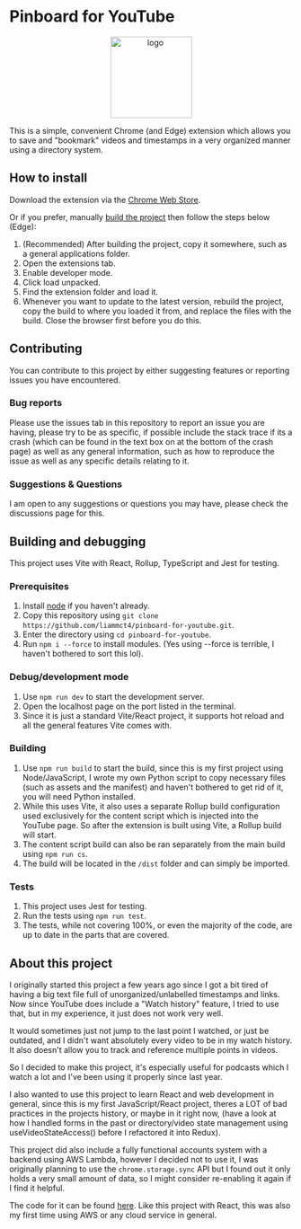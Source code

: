# Pinboard for YouTube

<p align="center">
  <img width="145" height="145" alt="logo" src="https://github.com/user-attachments/assets/9e7f8efb-439c-4897-ab34-f6ea9fd2e414"/>
</p>

This is a simple, convenient Chrome (and Edge) extension which allows you to save and "bookmark" videos and timestamps in a very organized manner using a directory system.

## How to install 
Download the extension via the [Chrome Web Store](https://chromewebstore.google.com/detail/onhlcaclglibpmkgdjcaaijnepbiljam).

Or if you prefer, manually [build the project](https://github.com/liammct4/pinboard-for-youtube/#building) then follow the steps below (Edge):
1) (Recommended) After building the project, copy it somewhere, such as a general applications folder.
2) Open the extensions tab.
3) Enable developer mode.
4) Click load unpacked.
5) Find the extension folder and load it.
6) Whenever you want to update to the latest version, rebuild the project, copy the build to where you loaded it from, and replace the files with the build. Close the browser first before you do this.

## Contributing
You can contribute to this project by either suggesting features or reporting issues you have encountered.

### Bug reports
Please use the issues tab in this repository to report an issue you are having, please try to be as specific, if possible include the stack trace if its a crash (which can be found in the text box on at the bottom of the crash page) as well as any general information, such as how to reproduce the issue as well as any specific details relating to it.

### Suggestions & Questions
I am open to any suggestions or questions you may have, please check the discussions page for this.

## Building and debugging
This project uses Vite with React, Rollup, TypeScript and Jest for testing.

### Prerequisites
1) Install [node](https://nodejs.org/en) if you haven't already.
2) Copy this repository using `git clone https://github.com/liammct4/pinboard-for-youtube.git`.
3) Enter the directory using `cd pinboard-for-youtube`.
4) Run `npm i --force` to install modules. (Yes using --force is terrible, I haven't bothered to sort this lol).

### Debug/development mode
1) Use `npm run dev` to start the development server.
2) Open the localhost page on the port listed in the terminal.
3) Since it is just a standard Vite/React project, it supports hot reload and all the general features Vite comes with.

### Building
1) Use `npm run build` to start the build, since this is my first project using Node/JavaScript, I wrote my own Python script to copy necessary files (such as assets and the manifest) and haven't bothered to get rid of it, you will need Python installed. 
2) While this uses Vite, it also uses a separate Rollup build configuration used exclusively for the content script which is injected into the YouTube page. So after the extension is built using Vite, a Rollup build will start.
3) The content script build can also be ran separately from the main build using `npm run cs`.
4) The build will be located in the `/dist` folder and can simply be imported.

### Tests
1) This project uses Jest for testing.
2) Run the tests using `npm run test`.
3) The tests, while not covering 100%, or even the majority of the code, are up to date in the parts that are covered.

## About this project
I originally started this project a few years ago since I got a bit tired of having a big text file full of unorganized/unlabelled timestamps and links. Now since YouTube does include a "Watch history" feature, I tried to use that, but in my experience, it just does not work very well.

It would sometimes just not jump to the last point I watched, or just be outdated, and I didn't want absolutely every video to be in my watch history. It also doesn't allow you to track and reference multiple points in videos.

So I decided to make this project, it's especially useful for podcasts which I watch a lot and I've been using it properly since last year.

I also wanted to use this project to learn React and web development in general, since this is my first JavaScript/React project, theres a LOT of bad practices in the projects history, or maybe in it right now, (have a look at how I handled forms in the past or directory/video state management using useVideoStateAccess() before I refactored it into Redux).

This project did also include a fully functional accounts system with a backend using AWS Lambda, however I decided not to use it, I was originally planning to use the `chrome.storage.sync` API but I found out it only holds a very small amount of data, so I might consider re-enabling it again if I find it helpful.

The code for it can be found [here](https://github.com/liammct4/pinboard-for-youtube-backend-api). Like this project with React, this was also my first time using AWS or any cloud service in general.
